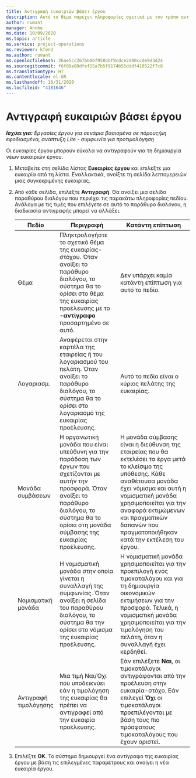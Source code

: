 ```yaml
---
title: Αντιγραφή ευκαιριών βάσει έργου
description: Αυτό το θέμα παρέχει πληροφορίες σχετικά με τον τρόπο αντιγραφής ευκαιριών βάσει έργου στο Project Operations.
author: rumant
manager: Annbe
ms.date: 10/09/2020
ms.topic: article
ms.service: project-operations
ms.reviewer: kfend
ms.author: rumant
ms.openlocfilehash: 26ae5cc267bb06f958bbf9cdce2d80ccde9d3d24
ms.sourcegitcommit: f6f86e80dfef15a7b5f9174b55dddf410522f7c8
ms.translationtype: HT
ms.contentlocale: el-GR
ms.lasthandoff: 10/31/2020
ms.locfileid: "4181646"
---
```

# <a name="copy-project-based-opportunities"></a>Αντιγραφή ευκαιριών βάσει έργου

_**Ισχύει για:** Εργασίες έργου για σενάρια βασισμένα σε πόρους/μη εφοδιασμένα, ανάπτυξη Lite - συμφωνία για προτιμολόγηση_


Οι ευκαιρίες έργου μπορούν εύκολα να αντιγραφούν για τη δημιουργία νέων ευκαιριών έργου. 

1. Μεταβείτε στη σελίδα λίστας **Ευκαιρίες έργου** και επιλέξτε μια ευκαιρία από τη λίστα. Εναλλακτικά, ανοίξτε τη σελίδα λεπτομερειών μιας συγκεκριμένης ευκαιρίας. 
2. Από κάθε σελίδα, επιλέξτε **Αντιγραφή**. Θα ανοίξει μια σελίδα παραθύρου διαλόγου που περιέχει τις παρακάτω πληροφορίες πεδίου. Ανάλογα με τις τιμές που επιλέγετε σε αυτό το παράθυρο διαλόγου, η διαδικασία αντιγραφής μπορεί να αλλάξει.

    | **Πεδίο** | **Περιγραφή** | **Κατάντη επίπτωση** |
    | --- | --- | --- |
    | Θέμα | Πληκτρολογήστε το σχετικό θέμα της ευκαιρίας-στόχου. Όταν ανοίξει το παράθυρο διαλόγου, το σύστημα θα το ορίσει στο θέμα της ευκαιρίας προέλευσης με το **-αντίγραφο** προσαρτημένο σε αυτό. | Δεν υπάρχει καμία κατάντη επίπτωση για αυτό το πεδίο. |
    | Λογαριασμ. | Αναφέρεται στην καρτέλα της εταιρείας ή του λογαριασμού του πελάτη. Όταν ανοίξει το παράθυρο διαλόγου, το σύστημα θα το ορίσει στο λογαριασμό της ευκαιρίας προέλευσης. | Αυτό το πεδίο είναι ο κύριος πελάτης της ευκαιρίας. |
    | Μονάδα συμβάσεων | Η οργανωτική μονάδα που είναι υπεύθυνη για την παράδοση των έργων που σχετίζονται με αυτήν την προσφορά. Όταν ανοίξει το παράθυρο διαλόγου, το σύστημα θα το ορίσει στη μονάδα σύμβασης της ευκαιρίας προέλευσης. | Η μονάδα σύμβασης είναι η διεύθυνση της εταιρείας που θα εκτελέσει τα έργα μετά το κλείσιμο της υπόθεσης. Κάθε αναθέτουσα μονάδα έχει νόμισμα και αυτή η νομισματική μονάδα χρησιμοποιείται για την αναφορά εκτιμώμενων και πραγματικών δαπανών που πραγματοποιήθηκαν κατά την εκτέλεση του έργου. |
    | Νομισματική μονάδα | Η νομισματική μονάδα στην οποία γίνεται η συναλλαγή της συμφωνίας. Όταν ανοίξει η σελίδα του παραθύρου διαλόγου, το σύστημα θα την ορίσει στο νόμισμα της ευκαιρίας προέλευσης. | Η νομισματική μονάδα χρησιμοποιείται για την προεπιλογή ενός τιμοκαταλόγου και για τη δημιουργία οικονομικών εκτιμήσεων για την προσφορά. Τελικά, η νομισματική μονάδα χρησιμοποιείται για την τιμολόγηση του πελάτη, όταν η συναλλαγή έχει κερδηθεί. |
    | Αντιγραφή τιμολόγησης | Μια τιμή Ναι/Όχι που υποδεικνύει εάν η τιμολόγηση της ευκαιρίας θα πρέπει να αντιγραφεί από την ευκαιρία προέλευσης. | Εάν επιλέξετε **Ναι**, οι τιμοκατάλογοι αντιγράφονται από την προέλευση στην ευκαιρία-στόχο. Εάν επιλεγεί **Όχι** οι τιμοκατάλογοι προεπιλέγονται με βάση τους πιο πρόσφατους τιμοκαταλόγους που έχουν οριστεί. |

3. Επιλέξτε **OK**. Το σύστημα δημιουργεί ένα αντίγραφο της ευκαιρίας έργου με βάση τις επιλεγμένες παραμέτρους και ανοίγει η νέα ευκαιρία έργου.
